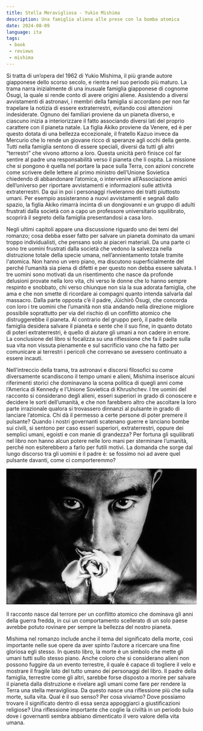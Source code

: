 ```yaml
---
title: Stella Meravigliosa - Yukio Mishima
description: Una famiglia aliena alle prese con la bomba atomica
date: 2024-08-09
language: ita
tags:
 - book
 - reviews
 - mishima
---
```


Si tratta di un’opera del 1962 di Yukio Mishima, il più grande autore giapponese dello scorso secolo, e rientra nel suo periodo più maturo. La trama narra inizialmente di una inusuale famiglia giapponese di cognome Ōsugi, la quale si rende conto di avere origini aliene. Assistendo a diversi avvistamenti di astronavi, i membri della famiglia si accordano per non far trapelare la notizia di essere extraterrestri, evitando così attenzioni indesiderate. Ognuno dei familiari proviene da un pianeta diverso, e ciascuno inizia a interiorizzare il fatto associando diversi lati del proprio carattere con il pianeta natale. La figlia Akiko proviene da Venere, ed è per questo dotata di una bellezza eccezionale, il fratello Kazuo invece da Mercurio che lo rende un giovane ricco di speranze agli occhi della gente. Tutti nella famiglia sentono di essere speciali, diversi da tutti gli altri “terrestri” che vivono attorno a loro. Questa unicità però finisce col far sentire al padre una responsabilità verso il pianeta che li ospita. La missione che si pongono è quella nel portare la pace sulla Terra, con azioni concrete come scrivere delle lettere al primo ministro dell’Unione Sovietica chiedendo di abbandonare l’atomica, o intervenire all’Associazione amici dell’universo per riportare avvistamenti e informazioni sulle attività extraterrestri. Da qui in poi i personaggi riveleranno dei tratti piuttosto umani. Per esempio assisteranno a nuovi avvistamenti e segnali dallo spazio, la figlia Akiko rimarrà incinta di un dongiovanni e un gruppo di adulti frustrati dalla società con a capo un professore universitario squilibrato, scoprirà il segreto della famiglia presentandosi a casa loro.

Negli ultimi capitoli appare una discussione riguardo uno dei temi del romanzo; cosa debba esser fatto per salvare un pianeta dominato da umani troppo individualisti, che pensano solo ai piaceri materiali. Da una parte ci sono tre uomini frustrati dalla società che vedono la salvezza nella distruzione totale della specie umana, nell’annientamento totale tramite l'atomica. Non hanno un vero piano, ma discutono superficialmente del perché l’umanità sia piena di difetti e per questo non debba essere salvata. I tre uomini sono motivati da un risentimento che nasce da profonde delusioni provate nella loro vita, chi verso le donne che lo hanno sempre respinto e snobbato, chi verso chiunque non sia la sua adorata famiglia, che ama e che non smette di ricordare ai compagni quanto intenda salvarla dal massacro. Dalla parte opposta c’è il padre, Jūichirō Ōsugi, che concorda con loro i tre uomini che l’umanità non stia andando nella direzione migliore possibile soprattutto per via del rischio di un conflitto atomico che distruggerebbe il pianeta. Al contrario del gruppo però, il padre della famiglia desidera salvare il pianeta e sente che il suo fine, in quanto dotato di poteri extraterrestri, è quello di aiutare gli umani a non cadere in errore. La conclusione del libro si focalizza su una riflessione che fa il padre sulla sua vita non vissuta pienamente e sul sacrificio vano che ha fatto per comunicare ai terrestri i pericoli che correvano se avessero continuato a essere incauti.

Nell’intreccio della trama, tra astronavi e discorsi filosofici su come diversamente scandiscono il tempo umani e alieni, Mishima inserisce alcuni riferimenti storici che dominavano la scena politica di quegli anni come l’America di Kennedy e l’Unione Sovietica di Khrushchev. I tre uomini del racconto si considerano degli alieni, esseri superiori in grado di conoscere e decidere le sorti dell’umanità, e che non farebbero altro che ascoltare la loro parte irrazionale qualora si trovassero dinnanzi al pulsante in grado di lanciare l’atomica. Chi dà il permesso a certe persone di poter premere il pulsante? Quando i nostri governanti scatenano guerre e lanciano bombe sui civili, si sentono per caso esseri superiori, extraterrestri, oppure dei semplici umani, egoisti e con manie di grandezza? Per fortuna gli squilibrati nel libro non hanno alcun potere nelle loro mani per sterminare l’umanità, perché non esiterebbero a farlo per futili motivi. La domanda che sorge dal lungo discorso tra gli uomini e il padre è: se fossimo noi ad avere quel pulsante davanti, come ci comporteremmo?

![Yukio Mishima](/assets/img/mishima_rose.png "Yukio Mishima")

Il racconto nasce dal terrore per un conflitto atomico che dominava gli anni della guerra fredda, in cui un comportamento scellerato di un solo paese avrebbe potuto rovinare per sempre la bellezza del nostro pianeta.

Mishima nel romanzo include anche il tema del significato della morte, così importante nelle sue opere da aver spinto l’autore a ricercare una fine gloriosa egli stesso. In questo libro, la morte è un simbolo che mette gli umani tutti sullo stesso piano. Anche coloro che si considerano alieni non possono fuggire da un evento terrestre, il quale è capace di togliere il velo e mostrare il fragile lato del tutto umano dei personaggi del libro. Il padre della famiglia, terrestre come gli altri, sarebbe forse disposto a morire per salvare il pianeta dalla distruzione e rivelare agli umani come fare per rendere la Terra una stella meravigliosa. Da questo nasce una riflessione più che sulla morte, sulla vita. Qual è il suo senso? Per cosa viviamo? Dove possiamo trovare il significato dentro di essa senza appoggiarci a giustificazioni religiose? Una riflessione importante che coglie la civiltà in un periodo buio dove i governanti sembra abbiano dimenticato il vero valore della vita umana.